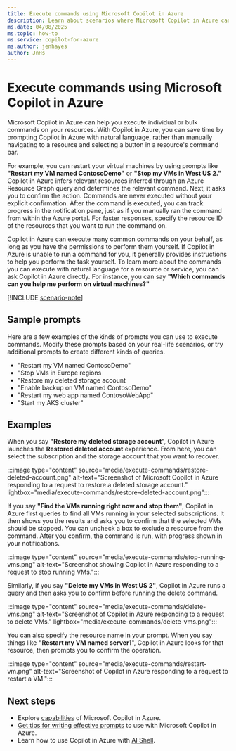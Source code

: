 ```yaml
---
title: Execute commands using Microsoft Copilot in Azure
description: Learn about scenarios where Microsoft Copilot in Azure can help you perform tasks.
ms.date: 04/08/2025
ms.topic: how-to
ms.service: copilot-for-azure
ms.author: jenhayes
author: JnHs
---
```


# Execute commands using Microsoft Copilot in Azure

Microsoft Copilot in Azure can help you execute individual or bulk commands on your resources. With Copilot in Azure, you can save time by prompting Copilot in Azure with natural language, rather than manually navigating to a resource and selecting a button in a resource's command bar.

For example, you can restart your virtual machines by using prompts like **"Restart my VM named ContosoDemo"** or **"Stop my VMs in West US 2."** Copilot in Azure infers relevant resources inferred through an Azure Resource Graph query and determines the relevant command. Next, it asks you to confirm the action. Commands are never executed without your explicit confirmation. After the command is executed, you can track progress in the notification pane, just as if you manually ran the command from within the Azure portal. For faster responses, specify the resource ID of the resources that you want to run the command on.

Copilot in Azure can execute many common commands on your behalf, as long as you have the permissions to perform them yourself. If Copilot in Azure is unable to run a command for you, it generally provides instructions to help you perform the task yourself. To learn more about the commands you can execute with natural language for a resource or service, you can ask Copilot in Azure directly. For instance, you can say **"Which commands can you help me perform on virtual machines?"**

[!INCLUDE [scenario-note](includes/scenario-note.md)]

## Sample prompts

Here are a few examples of the kinds of prompts you can use to execute commands. Modify these prompts based on your real-life scenarios, or try additional prompts to create different kinds of queries.

- "Restart my VM named ContosoDemo"
- "Stop VMs in Europe regions
- "Restore my deleted storage account
- "Enable backup on VM named ContosoDemo"
- "Restart my web app named ContosoWebApp"
- "Start my AKS cluster"

## Examples

When you say **"Restore my deleted storage account**", Copilot in Azure launches the **Restored deleted account** experience. From here, you can select the subscription and the storage account that you want to recover.

:::image type="content" source="media/execute-commands/restore-deleted-account.png" alt-text="Screenshot of Microsoft Copilot in Azure responding to a request to restore a deleted storage account." lightbox="media/execute-commands/restore-deleted-account.png":::

If you say **"Find the VMs running right now and stop them"**, Copilot in Azure first queries to find all VMs running in your selected subscriptions. It then shows you the results and asks you to confirm that the selected VMs should be stopped. You can uncheck a box to exclude a resource from the command. After you confirm, the command is run, with progress shown in your notifications.

:::image type="content" source="media/execute-commands/stop-running-vms.png" alt-text="Screenshot showing Copilot in Azure responding to a request to stop running VMs.":::

Similarly, if you say **"Delete my VMs in West US 2"**, Copilot in Azure runs a query and then asks you to confirm before running the delete command.

:::image type="content" source="media/execute-commands/delete-vms.png" alt-text="Screenshot of Copilot in Azure responding to a request to delete VMs." lightbox="media/execute-commands/delete-vms.png":::

You can also specify the resource name in your prompt. When you say things like **"Restart my VM named server1**", Copilot in Azure looks for that resource, then prompts you to confirm the operation.

:::image type="content" source="media/execute-commands/restart-vm.png" alt-text="Screenshot of Copilot in Azure responding to a request to restart a VM.":::

## Next steps

- Explore [capabilities](capabilities.md) of Microsoft Copilot in Azure.
- [Get tips for writing effective prompts](write-effective-prompts.md) to use with Microsoft Copilot in Azure.
- Learn how to use Copilot in Azure with [AI Shell](ai-shell-overview.md). 
